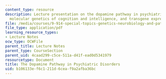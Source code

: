 ```yaml
---
content_type: resource
description: Lecture presentation on the dopamine pathway in psychiatric disorders,
  molecular genetics of cognition and intelligence, and transgene expression.
file: /media/courses/9-914-special-topics-genetics-neurobiology-and-pathophysiology-of-psychiatric-disorders-fall-2008/b106133ef6c1211d6ceaf9a2afba36bc_MIT9_914f08_lec05.pdf
file_type: application/pdf
learning_resource_types:
- Lecture Notes
ocw_type: OCWFile
parent_title: Lecture Notes
parent_type: CourseSection
parent_uid: 4caad299-c5ce-511a-d41f-ead0d5341979
resourcetype: Document
title: The Dopamine Pathway in Psychiatric Disorders
uid: b106133e-f6c1-211d-6cea-f9a2afba36bc
---
```

